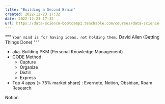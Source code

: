 ```yaml
---
title: "Building a Second Brain"
created: 2022-12-23 17:32
date: 2022-12-23 17:32
url: https://data-science-bootcamp1.teachable.com/courses/data-science-bootcamp-7/lectures/44462595
---
```


"""
`Your mind is for having ideas, not holding them.`  David Allen (Getting Things Done)
"""

- aka. Building PKM (Personal Knowledge Management)
- CODE Method
  - Capture
  - Organize
  - Distill
  - Express
- Top 4 apps (> 75% market share) : Evernote, Notion, Obsidian, Roam Research

Notion